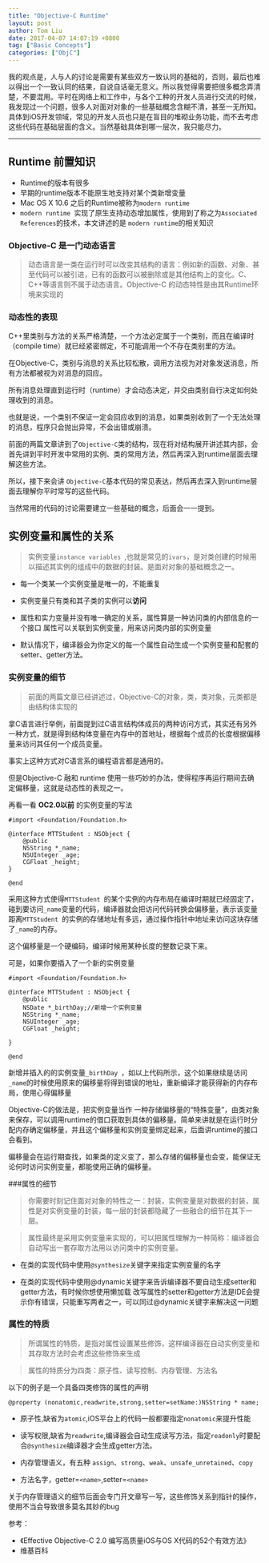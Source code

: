```yaml
---
title: "Objective-C Runtime"
layout: post
author: Tom Liu
date: 2017-04-07 14:07:19 +0800
tag: ["Basic Concepts"]
categories: ["ObjC"]
---
```



我的观点是，人与人的讨论是需要有某些双方一致认同的基础的，否则，最后也难以得出一个一致认同的结果，自说自话毫无意义。所以我觉得需要把很多概念弄清楚，不要混用。平时在网络上和工作中，与各个工种的开发人员进行交流的时候，我发现过一个问题，很多人对面对对象的一些基础概念含糊不清，甚至一无所知。具体到iOS开发领域，常见的开发人员也只是在盲目的堆砌业务功能，而不去考虑这些代码在基础层面的含义。当然基础具体到哪一层次，我只能尽力。


<!--more-->

---


## Runtime 前置知识

- Runtime的版本有很多
- 早期的runtime版本不能原生地支持对某个类新增变量
- Mac OS X 10.6 之后的Runtime被称为`modern runtime`
- `modern runtime `实现了原生支持动态增加属性，使用到了称之为`Associated References`的技术，本文讲述的是 `modern runtime`的相关知识

### Objective-C 是一门动态语言

>动态语言是一类在运行时可以改变其结构的语言：例如新的函数、对象、甚至代码可以被引进，已有的函数可以被删除或是其他结构上的变化。C、C++等语言则不属于动态语言。Objective-C 的动态特性是由其Runtime环境来实现的



### 动态性的表现
C++里类别与方法的关系严格清楚，一个方法必定属于一个类别，而且在编译时（compile time）就已经紧密绑定，不可能调用一个不存在类别里的方法。

在Objective-C，类别与消息的关系比较松散，调用方法视为对对象发送消息，所有方法都被视为对消息的回应。

所有消息处理直到运行时（runtime）才会动态决定，并交由类别自行决定如何处理收到的消息。

也就是说，一个类别不保证一定会回应收到的消息，如果类别收到了一个无法处理的消息，程序只会抛出异常，不会出错或崩溃。

 

前面的两篇文章讲到了`Objective-C`类的结构，现在将对结构展开讲述其内部，会首先讲到平时开发中常用的实例、类的常用方法，然后再深入到runtime层面去理解这些方法。

所以，接下来会讲 `Objective-C`基本代码的常见表达，然后再去深入到runtime层面去理解你平时常写的这些代码。

当然常用的代码的讨论需要建立一些基础的概念，后面会一一提到。


## 实例变量和属性的关系

>实例变量`instance variables `,也就是常见的`ivars`，是对类创建的时候用以描述其实例的组成中的数据的封装。是面对对象的基础概念之一。

- 每一个类某一个实例变量是唯一的，不能重复

- 实例变量只有类和其子类的实例可以**访问**

- 属性和实力变量并没有唯一确定的关系，属性算是一种访问类的内部信息的一个接口
属性可以关联到实例变量，用来访问类内部的实例变量

- 默认情况下，编译器会为你定义的每一个属性自动生成一个实例变量和配套的setter、getter方法。


### 实例变量的细节

>前面的两篇文章已经讲述过，Objective-C的对象，类，类对象，元类都是由结构体实现的

拿C语言进行举例，前面提到过C语言结构体成员的两种访问方式，其实还有另外一种方式，就是得到结构体变量在内存中的首地址，根据每个成员的长度根据偏移量来访问其任何一个成员变量。

事实上这种方式对C语言系的编程语言都是通用的。

但是Objective-C 融和 runtime 使用一些巧妙的办法，使得程序再运行期间去确定偏移量，这就是动态性的表现之一。

再看一看 **OC2.0以前** 的实例变量的写法

```objc
#import <Foundation/Foundation.h>

@interface MTTStudent : NSObject {
    @public
    NSString *_name;
    NSUInteger _age;
    CGFloat _height;
}

@end

```

采用这种方式使得`MTTStudent `的某个实例的内存布局在编译时期就已经固定了，碰到要访问`_name`变量的代码，编译器就会把访问代码转换会偏移量，表示该变量距离`MTTStudent `的实例的存储地址有多远，通过操作指针中地址来访问这块存储了`_name`的内存。

这个偏移量是一个硬编码，编译时候用某种长度的整数记录下来。

可是，如果你要插入了一个新的实例变量

```objc
#import <Foundation/Foundation.h>

@interface MTTStudent : NSObject {
    @public
    NSDate *_birthDay;//新增一个实例变量
    NSString *_name;
    NSUInteger _age;
    CGFloat _height;

}

@end

```

新增并插入的的实例变量`_birthDay `，如以上代码所示，这个如果继续是访问`_name`的时候使用原来的偏移量将得到错误的地址，重新编译才能获得新的内存布局，使用心得偏移量

Objective-C的做法是，把实例变量当作 一种存储偏移量的“特殊变量”，由类对象来保存，可以调用runtime的借口获取到具体的偏移量。简单来讲就是在运行时分配内存确定偏移量，并且这个偏移量和实例变量绑定起来，后面讲runtime的接口会看到。

偏移量会在运行期查找，如果类的定义变了，那么存储的偏移量也会变，能保证无论何时访问实例变量，都能使用正确的偏移量。

###属性的细节

>你需要时刻记住面对对象的特性之一：封装，实例变量是对数据的封装，属性是对实例变量的封装，每一层的封装都隐藏了一些融合的细节在其下一层。

>属性最终是采用实例变量来实现的，可以把属性理解为一种简称：编译器会自动写出一套存取方法用以访问类中的实例变量。

- 在类的实现代码中使用`@synthesize`关键字来指定实例变量的名字

- 在类的实现代码中使用@dynamic关键字来告诉编译器不要自动生成setter和getter方法，有时候你想使用懒加载 改写属性的setter和getter方法是IDE会提示你有错误，只能重写两者之一，可以同过@dynamic关键字来解决这一问题

### 属性的特质

>所谓属性的特质，是指对属性设置某些修饰，这样编译器在自动实例变量和其存取方法时会考虑这些修饰来生成

>属性的特质分为四类：原子性、读写控制、内存管理、方法名

以下的例子是一个具备四类修饰的属性的声明

```objc
@property (nonatomic,readwrite,strong,setter=setName:)NSString * name;
```

- 原子性,缺省为`atomic`,iOS平台上的代码一般都要指定`nonatomic`来提升性能

- 读写权限,缺省为`readwrite`,编译器会自动生成读写方法，指定`readonly`时要配合`@synthesize`编译器才会生成getter方法。
- 内存管理语义，有五种 `assign`、`strong`、`weak`、`unsafe_unretained`、`copy`
- 方法名字，getter=`<name>`,setter=`<name>`


关于内存管理语义的细节后面会专门开文章写一写，这些修饰关系到指针的操作，使用不当会导致很多莫名其妙的bug


 参考：
   - 《Effective Objective-C 2.0  编写高质量iOS与OS X代码的52个有效方法》
   -  维基百科

